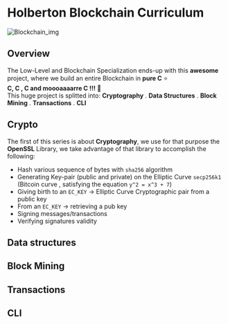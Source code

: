 # **Holberton Blockchain Curriculum**

![Blockchain_img](https://feeds.abplive.com/onecms/images/uploaded-images/2022/12/27/94a088b6a4d7aaf92ee61678c1ab8a8b1672129304202402_original.jpg?impolicy=abp_cdn&imwidth=640)

## **Overview**

The Low-Level and Blockchain Specialization ends-up with this **awesome** project, where we build an entire Blockchain in **pure C** :star: <br>
**C, C , C and moooaaaarre C !!!** :rocket: <br>
This huge project is splitted into: **Cryptography** . **Data Structures** . **Block Mining** . **Transactions** . **CLI**

## **Crypto**

The first of this series is about **Cryptography**, we use for that purpose the **OpenSSL** Library, we take advantage of that library to accomplish the following:

- Hash various sequence of bytes with `sha256` algorithm
- Generating Key-pair (public and private) on the Elliptic Curve `secp256k1` (Bitcoin curve , satisfying the equation `y^2 = x^3 + 7`)
- Giving birth to an `EC_KEY` -> Elliptic Curve Cryptographic pair from a public key
- From an `EC_KEY` -> retrieving a pub key
- Signing messages/transactions
- Verifying signatures validity

## **Data structures**

## **Block Mining**

## **Transactions**

## **CLI**
